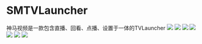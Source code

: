 # SMTVLauncher
神马视频是一款包含直播、回看、点播、设置于一体的TVLauncher
![](https://github.com/joychang/SMTVLauncher/tree/master/screenshot/1.jpg)
![](https://github.com/joychang/SMTVLauncher/tree/master/screenshot/2.jpg)
![](https://github.com/joychang/SMTVLauncher/tree/master/screenshot/3.jpg)
![](https://github.com/joychang/SMTVLauncher/tree/master/screenshot/4.jpg)
![](https://github.com/joychang/SMTVLauncher/tree/master/screenshot/5.jpg)
![](https://github.com/joychang/SMTVLauncher/tree/master/screenshot/6.jpg)
![](https://github.com/joychang/SMTVLauncher/tree/master/screenshot/7.jpg)
